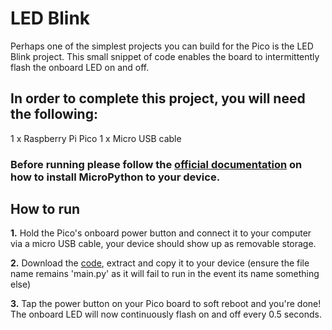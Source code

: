 # LED Blink

Perhaps one of the simplest projects you can build for the Pico is the LED Blink project. This small snippet of code enables the board to intermittently flash the onboard LED on and off.

## In order to complete this project, you will need the following: 
1 x Raspberry Pi Pico
1 x Micro USB cable

### Before running please follow the [official documentation](https://www.raspberrypi.org/documentation/pico/getting-started/) on how to install MicroPython to your device. 

## How to run
**1.** Hold the Pico's onboard power button and connect it to your computer via a micro USB cable, your device should show up as removable storage. 

**2.** Download the [code](https://downgit.github.io/#/home?url=https://github.com/Steven-Klavins/Pico-Experimentation/blob/main/LED%20Blink/main.py), extract and copy it to your device (ensure the file name remains 'main.py' as it will fail to run in the event its name something else)

**3.** Tap the power button on your Pico board to soft reboot and you're done! The onboard LED will now continuously flash on and off every 0.5 seconds.
